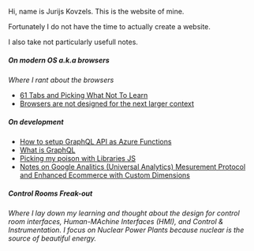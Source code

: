 Hi, name is Jurijs Kovzels. This is the website of mine.

Fortunately I do not have the time to actually create a website.

I also take not particularly usefull notes.

##### On modern OS a.k.a browsers
_Where I rant about the browsers_

 * [61 Tabs and Picking What Not To Learn](/os/61-tabs-and-picking-what-not-to-learn.md)
 * [Browsers are not designed for the next larger context](/os/browsers-are-not-designed-for-next-larger-context.md)

##### On development
 * [How to setup GraphQL API as Azure Functions](/dev/deploying-graphql-to-azure-functions.md)
 * [What is GraphQL](/dev/what-is-graphql.md)
 * [Picking my poison with Libraries JS](/dev/how-da-hell-do-you-pick-your-libs.md)
 * [Notes on Google Analitics (Universal Analytics) Mesurement Protocol and Enhanced Ecommerce with Custom Dimensions](/ga-ua-mesurement-protocol-enhanced-ecommerce-custom-dimensions.md)

##### Control Rooms Freak-out

_Where I lay down my learning and thought about the design for control room interfaces, Human-MAchine Interfaces (HMI), and Control & Instrumentation. I focus on Nuclear Power Plants because nuclear is the source of beautiful energy._
